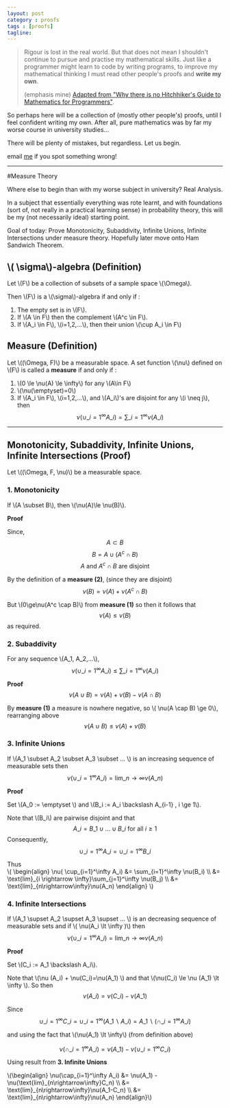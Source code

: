 ```yaml
---
layout: post
category : proofs
tags : [proofs]
tagline: 
---
```


> Rigour is lost in the real world. But that does not mean I shouldn't continue to pursue and practise my mathematical skills. Just like a programmer might learn to code by writing programs, to improve my mathematical thinking I must read other people's proofs and **write my own**. 
>   
> (emphasis mine) [Adapted from "Why there is no Hitchhiker's Guide to Mathematics for Programmers"](http://jeremykun.com/2013/02/08/why-there-is-no-hitchhikers-guide-to-mathematics-for-programmers/).

So perhaps here will be a collection of (mostly other people's) proofs, until I feel confident writing my own. After all, pure mathematics was by far my worse course in university studies...

There will be plenty of mistakes, but regardless. Let us begin.

email [me](mailto:takufumi.tv@gmail.com?Subjext=Incorrect%20Proof) if you spot something wrong!

---

#Measure Theory

Where else to begin than with my worse subject in university? Real Analysis. 

In a subject that essentially everything was rote learnt, and with foundations (sort of, not really in a practical learning sense) in probability theory, this will be my (not necessarily ideal) starting point. 

Goal of today: Prove Monotonicity, Subaddivity, Infinite Unions, Infinite Intersections under measure theory. Hopefully later move onto Ham Sandwich Theorem.

## \\( \sigma\\)-algebra (Definition)

Let \\(F\\) be a collection of subsets of a sample space \\(\Omega\\).   

Then \\(F\\) is a \\(\sigma\\)-algebra if and only if :  

1. 	The empty set is in \\(F\\).
2. 	If \\(A \in F\\) then the complement \\(A^c \in F\\).
3.	If \\(A\_i \in F\\), \\(i=1,2,...\\), then their union \\(\cup A\_i \in F\\)

## Measure (Definition)

Let \\((\Omega, F)\\) be a measurable space. A set function \\(\nu\\) defined on \\(F\\) is called a **measure** if and only if :

1. 	\\(0 \le \nu(A) \le \infty\\) for any \\(A\in F\\)  
2. 	\\(\nu(\emptyset)=0\\)  
3.	If \\(A\_i \in F\\), \\(i=1,2,...\\), and \\(A\_i\\)'s are disjoint for any \\(i \neq j\\), then $$ \nu (\cup\_{i=1}^\infty A\_i) = \sum\_{i=1}^{\infty} \nu (A\_i)$$  

---

## Monotonicity, Subaddivity, Infinite Unions, Infinite Intersections (Proof)

Let \\((\Omega, F, \nu)\\) be a measurable space.

### 1. Monotonicity

If \\(A \subset B\\), then \\(\nu(A)\le \nu(B)\\).

**Proof**  

Since,  
$$A \subset B$$
$$B = A \cup (A^c \cap B)$$
$$ A \text{ and } A^c \cap B \text{ are disjoint}$$ 

By the definition of a **measure (2)**, (since they are disjoint)
$$\nu(B) = \nu(A) + \nu(A^c \cap B)$$ 

But \\(0\ge\nu(A^c \cap B)\\) from **measure (1)** so then it follows that 
$$\nu(A)\le \nu(B)$$
as required.

### 2. Subaddivity

For any sequence \\(A\_1, A\_2,...\\), $$ \nu(\cup\_{i=1}^\infty A\_i) \le \sum\_{i=1}^\infty \nu(A\_i)$$

**Proof**
$$ \nu(A\cup B) = \nu(A) + \nu(B) - \nu(A \cap B)$$

By **measure (1)** a measure is nowhere negative, so \\( \nu(A \cap B) \ge 0\\), rearranging above $$ \nu(A\cup B) \le \nu(A) + \nu(B) $$


### 3. Infinite Unions 

If \\(A\_1 \subset A\_2 \subset A\_3 \subset ... \\) is an increasing sequence of measurable sets then 
$$ \nu(\cup\_{i=1}^\infty A\_i) = \text{lim}\_{n\rightarrow\infty}\nu(A\_n)$$

**Proof**

Set \\(A\_0 := \emptyset \\) and \\(B\_i := A\_i \backslash A\_{i-1} , i \ge 1\\). 

Note that \\(B\_i\\) are pairwise disjoint and that $$ A\_i = B\_1 \cup ... \cup B\_i \text{ for all } i \ge 1$$ Consequently, $$ \cup\_{i=1}^\infty A\_i = \cup\_{i=1}^\infty B\_i $$ 

Thus   
\\(
\begin{align}
\nu( \cup\_{i=1}^\infty A\_i) &= \sum\_{i=1}^\infty \nu(B\_i) \\\\
&= \text{lim}\_{i \rightarrow \infty}\sum\_{j=1}^\infty \nu(B\_j) \\\\
&= \text{lim}\_{n\rightarrow\infty}\nu(A\_n)
\end{align}
\\)

### 4. Infinite Intersections

If \\(A\_1 \supset A\_2 \supset A\_3 \supset ... \\) is an decreasing sequence of measurable sets and if \\( \nu(A\_i \lt \infty )\\) then 
$$ \nu(\cup\_{i=1}^\infty A\_i) = \text{lim}\_{n\rightarrow\infty}\nu(A\_n)$$

**Proof**

Set \\(C\_i := A\_1 \backslash A\_i\\).  

Note that \\(\nu (A\_i) + \nu(C\_i)=\nu(A\_1) \\) and that \\(\nu(C\_i) \le \nu (A\_1) \lt \infty \\). So then
$$ \nu (A\_i) = \nu(C\_i) - \nu(A\_1)  $$

Since $$ \cup\_{i=1}^\infty C\_i = \cup\_{i=1}^\infty (A\_1 \backslash A\_i) = A\_1 \backslash (\cap\_{i=1}^\infty A\_i ) $$ 

and using the fact that \\(\nu(A\_1) \lt \infty\\) (from definition above)

$$ \nu(\cap\_{i=1}^\infty A\_i) = \nu(A\_1) - \nu(\cup\_{i=1}^\infty C\_i) $$

Using result from **3. Infinite Unions**

\\(\begin{align}
 \nu(\cap\_{i=1}^\infty A\_i) &= \nu(A\_1) - \nu(\text{lim}\_{n\rightarrow\infty}C\_n) \\\\
&= \text{lim}\_{n\rightarrow\infty}\nu(A\_1-C\_n) \\\\
&= \text{lim}\_{n\rightarrow\infty}\nu(A\_n) 
\end{align}\\)
